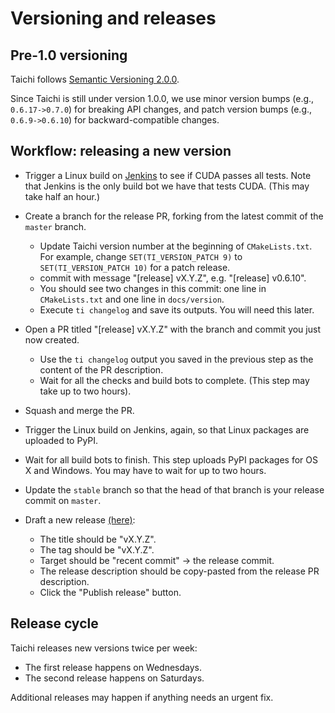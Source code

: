 # Versioning and releases

## Pre-1.0 versioning

Taichi follows [Semantic Versioning 2.0.0](https://semver.org/).

Since Taichi is still under version 1.0.0, we use minor version bumps
(e.g., `0.6.17->0.7.0`) for breaking API changes, and patch version
bumps (e.g., `0.6.9->0.6.10`) for backward-compatible changes.

## Workflow: releasing a new version

- Trigger a Linux build on
  [Jenkins](http://f11.csail.mit.edu:8080/job/taichi/) to see if
  CUDA passes all tests. Note that Jenkins is the only build bot we
  have that tests CUDA. (This may take half an hour.)

- Create a branch for the release PR, forking from the latest commit
  of the `master` branch.

  - Update Taichi version number at the beginning of
    `CMakeLists.txt`. For example, change
    `SET(TI_VERSION_PATCH 9)` to `SET(TI_VERSION_PATCH 10)` for
    a patch release.
  - commit with message "[release] vX.Y.Z", e.g.
    "[release] v0.6.10".
  - You should see two changes in this commit: one line in
    `CMakeLists.txt` and one line in `docs/version`.
  - Execute `ti changelog` and save its outputs. You will need
    this later.

- Open a PR titled "[release] vX.Y.Z" with the branch and commit
  you just now created.

  - Use the `ti changelog` output you saved in the previous step
    as the content of the PR description.
  - Wait for all the checks and build bots to complete. (This step
    may take up to two hours).

- Squash and merge the PR.

- Trigger the Linux build on Jenkins, again, so that Linux packages
  are uploaded to PyPI.

- Wait for all build bots to finish. This step uploads PyPI packages
  for OS X and Windows. You may have to wait for up to two hours.

- Update the `stable` branch so that the head of that branch is your
  release commit on `master`.

- Draft a new release
  [(here)](https://github.com/taichi-dev/taichi/releases):

  - The title should be \"vX.Y.Z\".
  - The tag should be \"vX.Y.Z\".
  - Target should be \"recent commit\" -\> the release commit.
  - The release description should be copy-pasted from the release
    PR description.
  - Click the \"Publish release\" button.

## Release cycle

Taichi releases new versions twice per week:

- The first release happens on Wednesdays.
- The second release happens on Saturdays.

Additional releases may happen if anything needs an urgent fix.
